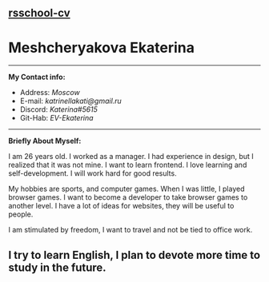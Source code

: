 [rsschool-cv](https://EV-Ekaterina.github.io/rsschool-cv/cv)
---
# Meshcheryakova Ekaterina 
---
__My Contact info:__

* Address:  _Moscow_
* E-mail:   _katrinellakati@gmail.ru_
* Discord:  _Katerina#5615_
* Git-Hab:  _EV-Ekaterina_
---
__Briefly About Myself:__

I am 26 years old. I worked as a manager. I had experience in design, but I realized that it was not mine. I want to learn frontend. I love learning and self-development. I will work hard for good results.

My hobbies are sports, and computer games. When I was little, I played browser games. I want to become a developer to take browser games to another level. I have a lot of ideas for websites, they will be useful to people.

I am stimulated by freedom, I want to travel and not be tied to office work.

I try to learn English, I plan to devote more time to study in the future.
---
